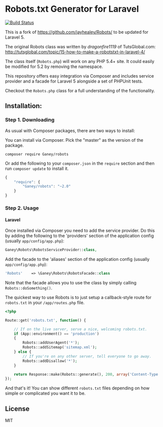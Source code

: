 Robots.txt Generator for Laravel
=========
[![Build Status](https://travis-ci.org/ganey/Robots.svg?branch=master)](https://travis-ci.org/ganey/Robots)

This is a fork of <https://github.com/jayhealey/Robots/> to be updated for Laravel 5.

The original Robots class was written by *dragonfire1119* of TutsGlobal.com: <http://tutsglobal.com/topic/15-how-to-make-a-robotstxt-in-laravel-4/>

The class itself (`Robots.php`) will work on any PHP 5.4+ site. It could easily be modified for 5.2 by removing the namespace.

This repository offers easy integration via Composer and includes service provider and a facade for Laravel 5 alongside a set of PHPUnit tests.

Checkout the `Robots.php` class for a full understanding of the functionality.

## Installation:

### Step 1. Downloading

As usual with Composer packages, there are two ways to install:

You can install via Composer. Pick the "master" as the version of the package.

    composer require Ganey/robots

Or add the following to your `composer.json` in the `require` section and then run `composer update` to install it.

```js
{
    "require": {
        "Ganey/robots": "~2.0"
    }
}
```

### Step 2. Usage

#### Laravel

Once installed via Composer you need to add the service provider. Do this by adding the following to the 'providers' section of the application config (usually `app/config/app.php`):

```php
Ganey\Robots\RobotsServiceProvider::class,
```

Add the facade to the 'aliases' section of the application config (usually `app/config/app.php`):

```php
'Robots'    => \Ganey\Robots\RobotsFacade::class
```

Note that the facade allows you to use the class by simply calling `Robots::doSomething()`.

The quickest way to use Robots is to just setup a callback-style route for `robots.txt` in your `/app/routes.php` file.

```php
<?php

Route::get('robots.txt', function() {

    // If on the live server, serve a nice, welcoming robots.txt.
    if (App::environment() == 'production')
    {
        Robots::addUserAgent('*');
        Robots::addSitemap('sitemap.xml');
    } else {
        // If you're on any other server, tell everyone to go away.
        Robots::addDisallow('*');
    }

    return Response::make(Robots::generate(), 200, array('Content-Type' => 'text/plain'));
});
```

And that's it! You can show different `robots.txt` files depending on how simple or complicated you want it to be.

## License

MIT
